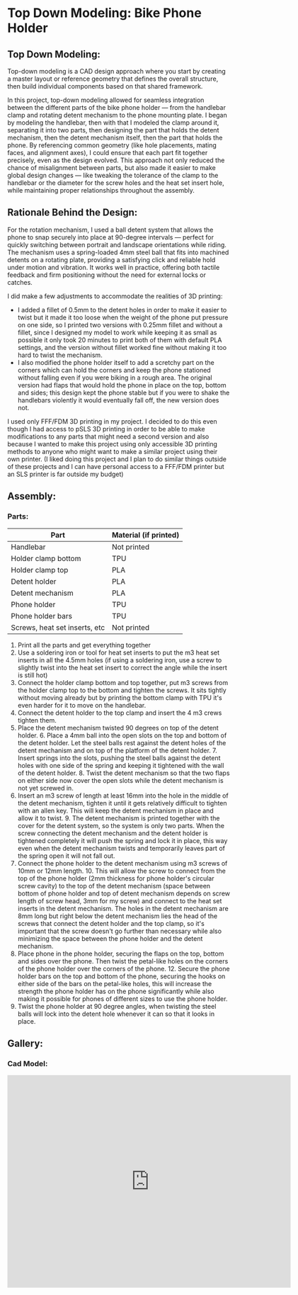# Top Down Modeling: Bike Phone Holder

## Top Down Modeling:
Top-down modeling is a CAD design approach where you start by creating a master layout or reference geometry that defines the overall structure, then build individual components based on that shared framework.

In this project, top-down modeling allowed for seamless integration between the different parts of the bike phone holder — from the handlebar clamp and rotating detent mechanism to the phone mounting plate.
I began by modeling the handlebar, then with that I modeled the clamp around it, separating it into two parts, then designing the part that holds the detent mechanism, then the detent mechanism itself, then the part that holds the phone.
By referencing common geometry (like hole placements, mating faces, and alignment axes), I could ensure that each part fit together precisely, even as the design evolved.
This approach not only reduced the chance of misalignment between parts, but also made it easier to make global design changes — like tweaking the tolerance of the clamp to the handlebar or the diameter for the screw holes and the heat set insert hole, while maintaining proper relationships throughout the assembly.

## Rationale Behind the Design:
For the rotation mechanism, I used a ball detent system that allows the phone to snap securely into place at 90-degree intervals — perfect for quickly switching between portrait and landscape orientations while riding. The mechanism uses a spring-loaded 4mm steel ball that fits into machined detents on a rotating plate, providing a satisfying click and reliable hold under motion and vibration. It works well in practice, offering both tactile feedback and firm positioning without the need for external locks or catches.

I did make a few adjustments to accommodate the realities of 3D printing: 
* I added a fillet of 0.5mm to the detent holes in order to make it easier to twist but it made it too loose when the weight of the phone put pressure on one side, so I printed two versions with 0.25mm fillet and without a fillet, since I designed my model to work while keeping it as small as possible it only took 20 minutes to print both of them with default PLA settings, and the version without fillet worked fine without making it too hard to twist the mechanism. 
* I also modified the phone holder itself to add a scretchy part on the corners which can hold the corners and keep the phone stationed without falling even if you were biking in a rough area. The original version had flaps that would hold the phone in place on the top, bottom and sides; this design kept the phone stable but if you were to shake the handlebars violently it would eventually fall off, the new version does not.

I used only FFF/FDM 3D printing in my project. I decided to do this even though I had access to pSLS 3D printing in order to be able to make modifications to any parts that might need a second version and also because I wanted to make this project using only accessible 3D printing methods to anyone who might want to make a similar project using their own printer. (I liked doing this project and I plan to do similar things outside of these projects and I can have personal access to a FFF/FDM printer but an SLS printer is far outside my budget)

## Assembly:
### Parts:
| Part | Material (if printed) |
| --- | --- |
| Handlebar | Not printed |
| Holder clamp bottom | TPU |
| Holder clamp top | PLA |
| Detent holder | PLA |
| Detent mechanism | PLA |
| Phone holder | TPU |
| Phone holder bars | TPU |
| Screws, heat set inserts, etc | Not printed |

1. Print all the parts and get everything together
2. Use a soldering iron or tool for heat set inserts to put the m3 heat set inserts in all the 4.5mm holes (if using a soldering iron, use a screw to slightly twist into the heat set insert to correct the angle while the insert is still hot)
3. Connect the holder clamp bottom and top together, put m3 screws from the holder clamp top to the bottom and tighten the screws. It sits tightly without moving already but by printing the bottom clamp with TPU it's even harder for it to move on the handlebar.
4. Connect the detent holder to the top clamp and insert the 4 m3 crews tighten them.
5. Place the detent mechanism twisted 90 degrees on top of the detent holder. 
   6. Place a 4mm ball into the open slots on the top and bottom of the detent holder. Let the steel balls rest against the detent holes of the detent mechanism and on top of the platform of the detent holder.
   7. Insert springs into the slots, pushing the steel balls against the detent holes with one side of the spring and keeping it tightened with the wall of the detent holder.
   8. Twist the detent mechanism so that the two flaps on either side now cover the open slots while the detent mechanism is not yet screwed in.
8. Insert an m3 screw of length at least 16mm into the hole in the middle of the detent mechanism, tighten it until it gets relatively difficult to tighten with an allen key. This will keep the detent mechanism in place and allow it to twist.
   9. The detent mechanism is printed together with the cover for the detent system, so the system is only two parts. When the screw connecting the detent mechanism and the detent holder is tightened completely it will push the spring and lock it in place, this way even when the detent mechanism twists and temporarily leaves part of the spring open it will not fall out.
9. Connect the phone holder to the detent mechanism using m3 screws of 10mm or 12mm length.
   10. This will allow the screw to connect from the top of the phone holder (2mm thickness for phone holder's circular screw cavity) to the top of the detent mechanism (space between bottom of phone holder and top of detent mechanism depends on screw length of screw head, 3mm for my screw) and connect to the heat set inserts in the detent mechanism. The holes in the detent mechanism are 8mm long but right below the detent mechanism lies the head of the screws that connect the detent holder and the top clamp, so it's important that the screw doesn't go further than necessary while also minimizing the space between the phone holder and the detent mechanism.
11. Place phone in the phone holder, securing the flaps on the top, bottom and sides over the phone. Then twist the petal-like holes on the corners of the phone holder over the corners of the phone.
    12. Secure the phone holder bars on the top and bottom of the phone, securing the hooks on either side of the bars on the petal-like holes, this will increase the strength the phone holder has on the phone significantly while also making it possible for phones of different sizes to use the phone holder.
13. Twist the phone holder at 90 degree angles, when twisting the steel balls will lock into the detent hole whenever it can so that it looks in place.

## Gallery:
### Cad Model:
<iframe src="https://vanderbilt643.autodesk360.com/g/shares/SH286ddQT78850c0d8a46f88249f9d41794b?mode=embed" width="640" height="480" allowfullscreen="true" webkitallowfullscreen="true" mozallowfullscreen="true"  frameborder="0"></iframe>